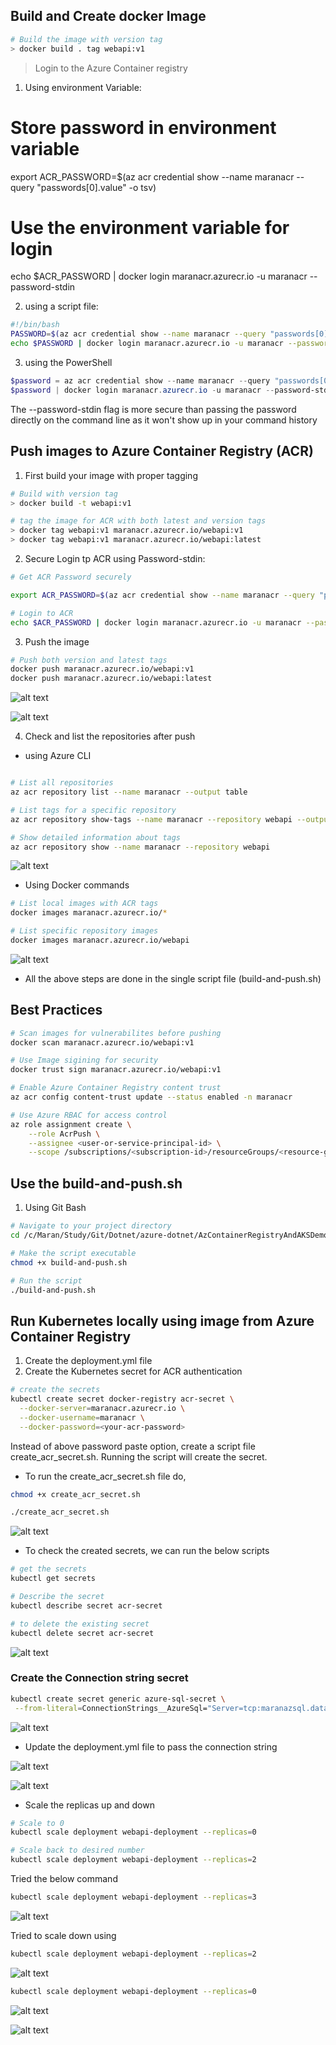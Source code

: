 ## Build and Create docker Image
```bash
# Build the image with version tag
> docker build . tag webapi:v1
```

> Login to the Azure Container registry

1. Using environment Variable:
# Store password in environment variable
export ACR_PASSWORD=$(az acr credential show --name maranacr --query "passwords[0].value" -o tsv)

# Use the environment variable for login
echo $ACR_PASSWORD | docker login maranacr.azurecr.io -u maranacr --password-stdin

2. using a script file:
```bash
#!/bin/bash
PASSWORD=$(az acr credential show --name maranacr --query "passwords[0].value" -o tsv)
echo $PASSWORD | docker login maranacr.azurecr.io -u maranacr --password-stdin
```
3. using the PowerShell
```powershell
$password = az acr credential show --name maranacr --query "passwords[0].value" -o tsv
$password | docker login maranacr.azurecr.io -u maranacr --password-stdin

```
The --password-stdin flag is more secure than passing the password directly on the command line as it won't show up in your command history

## Push images to Azure Container Registry (ACR)

1. First build your image with proper tagging

```bash
# Build with version tag
> docker build -t webapi:v1

# tag the image for ACR with both latest and version tags
> docker tag webapi:v1 maranacr.azurecr.io/webapi:v1
> docker tag webapi:v1 maranacr.azurecr.io/webapi:latest
```
2. Secure Login tp ACR using Password-stdin:

```bash
# Get ACR Password securely

export ACR_PASSWORD=$(az acr credential show --name maranacr --query "passwords[0].value" -o tsv)

# Login to ACR
echo $ACR_PASSWORD | docker login maranacr.azurecr.io -u maranacr --password-stdin

```
3. Push the image

```bash
# Push both version and latest tags
docker push maranacr.azurecr.io/webapi:v1
docker push maranacr.azurecr.io/webapi:latest

```


![alt text](image.png)

![alt text](image-3.png)

4. Check and list the repositories after push
 - using Azure CLI
```bash

# List all repositories
az acr repository list --name maranacr --output table

# List tags for a specific repository
az acr repository show-tags --name maranacr --repository webapi --output table

# Show detailed information about tags
az acr repository show --name maranacr --repository webapi

```
![alt text](image-1.png)

- Using Docker commands
```bash
# List local images with ACR tags
docker images maranacr.azurecr.io/*

# List specific repository images
docker images maranacr.azurecr.io/webapi
```
![alt text](image-2.png)

- All the above steps are done in the single script file (build-and-push.sh)

## Best Practices 
```bash
# Scan images for vulnerabilites before pushing
docker scan maranacr.azurecr.io/webapi:v1

# Use Image sigining for security
docker trust sign maranacr.azurecr.io/webapi:v1

# Enable Azure Container Registry content trust
az acr config content-trust update --status enabled -n maranacr

# Use Azure RBAC for access control
az role assignment create \
    --role AcrPush \
    --assignee <user-or-service-principal-id> \
    --scope /subscriptions/<subscription-id>/resourceGroups/<resource-group>/providers/Microsoft.ContainerRegistry/registries/maranacr

```

## Use the build-and-push.sh
 1. Using Git Bash
 ```bash
 # Navigate to your project directory
cd /c/Maran/Study/Git/Dotnet/azure-dotnet/AzContainerRegistryAndAKSDemo

# Make the script executable
chmod +x build-and-push.sh

# Run the script
./build-and-push.sh
```

## Run Kubernetes locally using image from Azure Container Registry
1. Create the deployment.yml file
2. Create the Kubernetes secret for ACR authentication
```bash
# create the secrets
kubectl create secret docker-registry acr-secret \
  --docker-server=maranacr.azurecr.io \
  --docker-username=maranacr \
  --docker-password=<your-acr-password>
```

Instead of above password paste option, create a script file create_acr_secret.sh. Running the script will create the secret.

- To run the create_acr_secret.sh file do,

```bash
chmod +x create_acr_secret.sh

./create_acr_secret.sh
```
![alt text](image-4.png)

- To check the created secrets, we can run the below scripts
```bash
# get the secrets
kubectl get secrets

# Describe the secret
kubectl describe secret acr-secret

# to delete the existing secret
kubectl delete secret acr-secret
```
![alt text](image-5.png)

### Create the Connection string secret
```bash
kubectl create secret generic azure-sql-secret \
 --from-literal=ConnectionStrings__AzureSql="Server=tcp:maranazsql.database.windows.net,1433;Initial Catalog=Demodb;Persist Security Info=False;User ID=demoadmin;Password=passwordhere;MultipleActiveResultSets=False;Encrypt=True;TrustServerCertificate=False;Connection Timeout=30;"
 ```
 ![alt text](image-6.png)

 - Update the deployment.yml file to pass the connection string


 ![alt text](image-7.png)

![alt text](image-8.png)

- Scale the replicas up and down

```bash
# Scale to 0
kubectl scale deployment webapi-deployment --replicas=0

# Scale back to desired number
kubectl scale deployment webapi-deployment --replicas=2
```
Tried the below command
```bash
kubectl scale deployment webapi-deployment --replicas=3
```
![alt text](image-9.png)

Tried to scale down using 
```bash
kubectl scale deployment webapi-deployment --replicas=2
```
![alt text](image-10.png)

```bash
kubectl scale deployment webapi-deployment --replicas=0
```
![alt text](image-11.png)
 

 ![alt text](image-12.png)